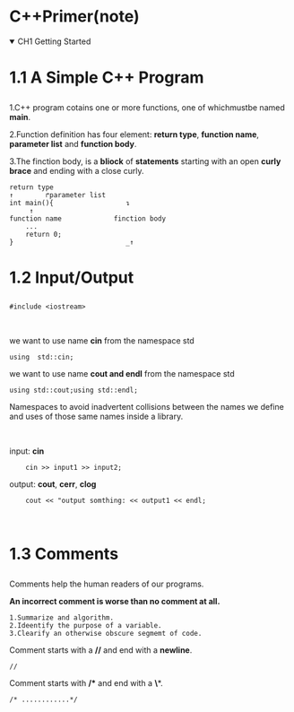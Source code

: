 # C++Primer(note)

<details open>
<summary>CH1 Getting Started</summary></p>


# 1.1 A Simple C++ Program</p>
1.C++ program cotains one or more functions, one of whichmustbe named **main**. </p>
2.Function definition has four element: **return type**, **function name**, **parameter list** and **function body**.</p>
3.The finction body, is a **bliock** of **statements** starting with an open **curly brace** and ending with a close curly.</p>
```
return type
↑        ↱parameter list
int main(){                  ↴           
     ↑ 
function name             finction body
    ...
    return 0;
}                            _↑
```


# 1.2 Input/Output</p>
```
#include <iostream>
```
<br></p>
we want to use name **cin** from the namespace std</p>
```
using  std::cin; 
```

we want to use name **cout and endl** from the namespace std</p>
```
using std::cout;using std::endl; 
```

Namespaces to avoid inadvertent collisions between the names we define and uses of those same names inside a library.</p>
<br></p>
input: **cin** </p>
```
    cin >> input1 >> input2;
```
output: **cout**, **cerr**, **clog**</p>
```
    cout << "output somthing: << output1 << endl;
```
<br></p>

# 1.3 Comments</p>
Comments help the human readers of our programs.</p>
**An incorrect comment is worse than no comment at all.**</p>
```
1.Summarize and algorithm.
2.Ideentify the purpose of a variable.
3.Clearify an otherwise obscure segmemt of code.
```

Comment starts with a **//** and end with a **newline**. </p>
```
//
```
Comment starts with **/\*** and end with a **\\***. </p>
```
/* ............*/
```

</details>